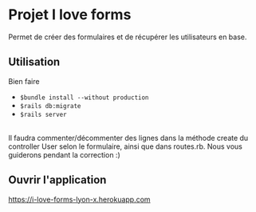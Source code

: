 # Projet I love forms

Permet de créer des formulaires et de récupérer les utilisateurs en base.

## Utilisation

Bien faire 
* `$bundle install --without production`
* `$rails db:migrate`
* `$rails server`
<br/>
Il faudra commenter/décommenter des lignes dans la méthode create du controller User selon le formulaire, ainsi que dans routes.rb. Nous vous guiderons pendant la correction :)

## Ouvrir l'application

<https://i-love-forms-lyon-x.herokuapp.com>

